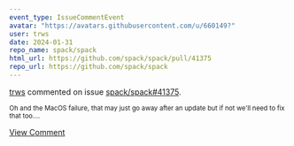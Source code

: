 ```yaml
---
event_type: IssueCommentEvent
avatar: "https://avatars.githubusercontent.com/u/660149?"
user: trws
date: 2024-01-31
repo_name: spack/spack
html_url: https://github.com/spack/spack/pull/41375
repo_url: https://github.com/spack/spack
---
```


<a href='https://github.com/trws' target='_blank'>trws</a> commented on issue <a href='https://github.com/spack/spack/pull/41375' target='_blank'>spack/spack#41375</a>.

<small>Oh and the MacOS failure, that may just go away after an update but if not we'll need to fix that too....</small>

<a href='https://github.com/spack/spack/pull/41375' target='_blank'>View Comment</a>